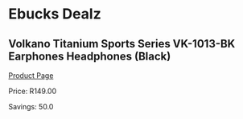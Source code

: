 
# Ebucks Dealz
## Volkano Titanium Sports Series VK-1013-BK Earphones Headphones (Black)
[Product Page](https://www.ebucks.com/web/shop/productSelected.do?prodId=1161754369&catId=714972256)

Price: R149.00

Savings: 50.0


	